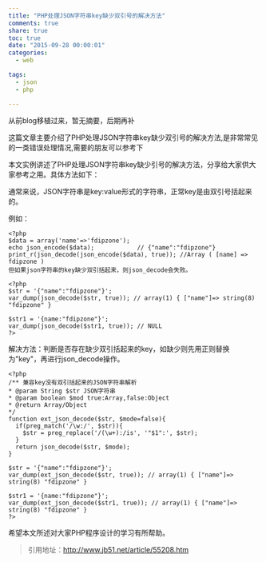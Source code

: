 ```yaml
---
title: "PHP处理JSON字符串key缺少双引号的解决方法"
comments: true
share: true
toc: true
date: "2015-09-28 00:00:01"
categories:
  - web

tags:
  - json
  - php

---
```




从前blog移植过来，暂无摘要，后期再补

<!--more-->

  

这篇文章主要介绍了PHP处理JSON字符串key缺少双引号的解决方法,是非常常见的一类错误处理情况,需要的朋友可以参考下

本文实例讲述了PHP处理JSON字符串key缺少引号的解决方法，分享给大家供大家参考之用。具体方法如下：

通常来说，JSON字符串是key:value形式的字符串，正常key是由双引号括起来的。

例如：

    <?php
    $data = array('name'=>'fdipzone');
    echo json_encode($data);            // {"name":"fdipzone"}
    print_r(json_decode(json_encode($data), true)); //Array ( [name] => fdipzone )
    但如果json字符串的key缺少双引括起来，则json_decode会失败。
    
    <?php
    $str = '{"name":"fdipzone"}';
    var_dump(json_decode($str, true)); // array(1) { ["name"]=> string(8) "fdipzone" }
     
    $str1 = '{name:"fdipzone"}';
    var_dump(json_decode($str1, true)); // NULL
    ?>
    
解决方法：判断是否存在缺少双引括起来的key，如缺少则先用正则替换为"key"，再进行json_decode操作。

    <?php
    /** 兼容key没有双引括起来的JSON字符串解析
    * @param String $str JSON字符串
    * @param boolean $mod true:Array,false:Object
    * @return Array/Object
    */
    function ext_json_decode($str, $mode=false){
      if(preg_match('/\w:/', $str)){
        $str = preg_replace('/(\w+):/is', '"$1":', $str);
      }
      return json_decode($str, $mode);
    }
     
    $str = '{"name":"fdipzone"}';
    var_dump(ext_json_decode($str, true)); // array(1) { ["name"]=> string(8) "fdipzone" }
     
    $str1 = '{name:"fdipzone"}';
    var_dump(ext_json_decode($str1, true)); // array(1) { ["name"]=> string(8) "fdipzone" }
    ?>
    
希望本文所述对大家PHP程序设计的学习有所帮助。

> 引用地址：http://www.jb51.net/article/55208.htm